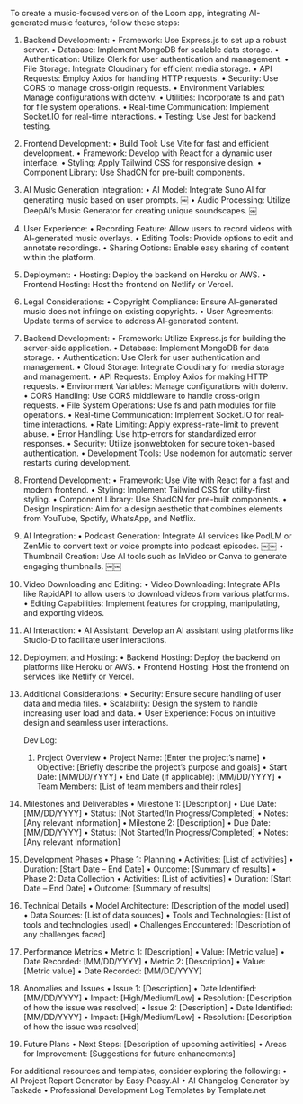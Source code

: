 To create a music-focused version of the Loom app, integrating AI-generated music features, follow these steps:

1. Backend Development:
	•	Framework: Use Express.js to set up a robust server.
	•	Database: Implement MongoDB for scalable data storage.
	•	Authentication: Utilize Clerk for user authentication and management.
	•	File Storage: Integrate Cloudinary for efficient media storage.
	•	API Requests: Employ Axios for handling HTTP requests.
	•	Security: Use CORS to manage cross-origin requests.
	•	Environment Variables: Manage configurations with dotenv.
	•	Utilities: Incorporate fs and path for file system operations.
	•	Real-time Communication: Implement Socket.IO for real-time interactions.
	•	Testing: Use Jest for backend testing.

2. Frontend Development:
	•	Build Tool: Use Vite for fast and efficient development.
	•	Framework: Develop with React for a dynamic user interface.
	•	Styling: Apply Tailwind CSS for responsive design.
	•	Component Library: Use ShadCN for pre-built components.

3. AI Music Generation Integration:
	•	AI Model: Integrate Suno AI for generating music based on user prompts. ￼
	•	Audio Processing: Utilize DeepAI’s Music Generator for creating unique soundscapes. ￼

4. User Experience:
	•	Recording Feature: Allow users to record videos with AI-generated music overlays.
	•	Editing Tools: Provide options to edit and annotate recordings.
	•	Sharing Options: Enable easy sharing of content within the platform.

5. Deployment:
	•	Hosting: Deploy the backend on Heroku or AWS.
	•	Frontend Hosting: Host the frontend on Netlify or Vercel.

6. Legal Considerations:
	•	Copyright Compliance: Ensure AI-generated music does not infringe on existing copyrights.
	•	User Agreements: Update terms of service to address AI-generated content.


1. Backend Development:
	•	Framework: Utilize Express.js for building the server-side application.
	•	Database: Implement MongoDB for data storage.
	•	Authentication: Use Clerk for user authentication and management.
	•	Cloud Storage: Integrate Cloudinary for media storage and management.
	•	API Requests: Employ Axios for making HTTP requests.
	•	Environment Variables: Manage configurations with dotenv.
	•	CORS Handling: Use CORS middleware to handle cross-origin requests.
	•	File System Operations: Use fs and path modules for file operations.
	•	Real-time Communication: Implement Socket.IO for real-time interactions.
	•	Rate Limiting: Apply express-rate-limit to prevent abuse.
	•	Error Handling: Use http-errors for standardized error responses.
	•	Security: Utilize jsonwebtoken for secure token-based authentication.
	•	Development Tools: Use nodemon for automatic server restarts during development.

2. Frontend Development:
	•	Framework: Use Vite with React for a fast and modern frontend.
	•	Styling: Implement Tailwind CSS for utility-first styling.
	•	Component Library: Use ShadCN for pre-built components.
	•	Design Inspiration: Aim for a design aesthetic that combines elements from YouTube, Spotify, WhatsApp, and Netflix.

3. AI Integration:
	•	Podcast Generation: Integrate AI services like PodLM or ZenMic to convert text or voice prompts into podcast episodes. ￼￼
	•	Thumbnail Creation: Use AI tools such as InVideo or Canva to generate engaging thumbnails. ￼￼

4. Video Downloading and Editing:
	•	Video Downloading: Integrate APIs like RapidAPI to allow users to download videos from various platforms.
	•	Editing Capabilities: Implement features for cropping, manipulating, and exporting videos.

5. AI Interaction:
	•	AI Assistant: Develop an AI assistant using platforms like Studio-D to facilitate user interactions.

6. Deployment and Hosting:
	•	Backend Hosting: Deploy the backend on platforms like Heroku or AWS.
	•	Frontend Hosting: Host the frontend on services like Netlify or Vercel.

7. Additional Considerations:
	•	Security: Ensure secure handling of user data and media files.
	•	Scalability: Design the system to handle increasing user load and data.
	•	User Experience: Focus on intuitive design and seamless user interactions.


	Dev Log:


	1. Project Overview
	•	Project Name: [Enter the project’s name]
	•	Objective: [Briefly describe the project’s purpose and goals]
	•	Start Date: [MM/DD/YYYY]
	•	End Date (if applicable): [MM/DD/YYYY]
	•	Team Members: [List of team members and their roles]

2. Milestones and Deliverables
	•	Milestone 1: [Description]
	•	Due Date: [MM/DD/YYYY]
	•	Status: [Not Started/In Progress/Completed]
	•	Notes: [Any relevant information]
	•	Milestone 2: [Description]
	•	Due Date: [MM/DD/YYYY]
	•	Status: [Not Started/In Progress/Completed]
	•	Notes: [Any relevant information]

3. Development Phases
	•	Phase 1: Planning
	•	Activities: [List of activities]
	•	Duration: [Start Date – End Date]
	•	Outcome: [Summary of results]
	•	Phase 2: Data Collection
	•	Activities: [List of activities]
	•	Duration: [Start Date – End Date]
	•	Outcome: [Summary of results]

4. Technical Details
	•	Model Architecture: [Description of the model used]
	•	Data Sources: [List of data sources]
	•	Tools and Technologies: [List of tools and technologies used]
	•	Challenges Encountered: [Description of any challenges faced]

5. Performance Metrics
	•	Metric 1: [Description]
	•	Value: [Metric value]
	•	Date Recorded: [MM/DD/YYYY]
	•	Metric 2: [Description]
	•	Value: [Metric value]
	•	Date Recorded: [MM/DD/YYYY]

6. Anomalies and Issues
	•	Issue 1: [Description]
	•	Date Identified: [MM/DD/YYYY]
	•	Impact: [High/Medium/Low]
	•	Resolution: [Description of how the issue was resolved]
	•	Issue 2: [Description]
	•	Date Identified: [MM/DD/YYYY]
	•	Impact: [High/Medium/Low]
	•	Resolution: [Description of how the issue was resolved]

7. Future Plans
	•	Next Steps: [Description of upcoming activities]
	•	Areas for Improvement: [Suggestions for future enhancements]

For additional resources and templates, consider exploring the following:
	•	AI Project Report Generator by Easy-Peasy.AI
	•	AI Changelog Generator by Taskade
	•	Professional Development Log Templates by Template.net